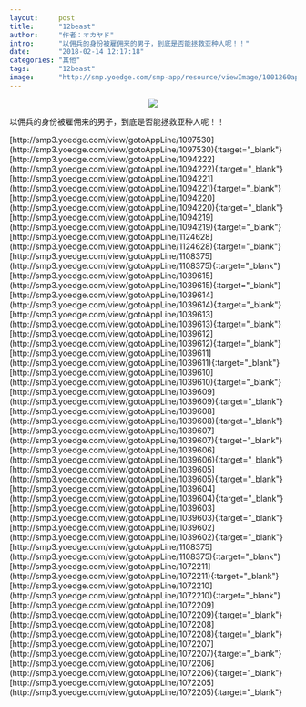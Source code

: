 ```yaml
---
layout:     post
title:      "12beast"
author:     "作者：オカヤド"
intro:      "以佣兵的身份被雇佣来的男子，到底是否能拯救亚种人呢！！"
date:       "2018-02-14 12:17:18"
categories: "其他"
tags:       "12beast"
image:      "http://smp.yoedge.com/smp-app/resource/viewImage/1001260appline.png"
---
```

<div style="text-align: center">
<p><img src="http://smp.yoedge.com/smp-app/resource/viewImage/1001260appline.png"/></p>
</div>
<p class="post-meta">
<span>以佣兵的身份被雇佣来的男子，到底是否能拯救亚种人呢！！</span>
</p>
[http://smp3.yoedge.com/view/gotoAppLine/1097530](http://smp3.yoedge.com/view/gotoAppLine/1097530){:target="_blank"}
[http://smp3.yoedge.com/view/gotoAppLine/1094222](http://smp3.yoedge.com/view/gotoAppLine/1094222){:target="_blank"}
[http://smp3.yoedge.com/view/gotoAppLine/1094221](http://smp3.yoedge.com/view/gotoAppLine/1094221){:target="_blank"}
[http://smp3.yoedge.com/view/gotoAppLine/1094220](http://smp3.yoedge.com/view/gotoAppLine/1094220){:target="_blank"}
[http://smp3.yoedge.com/view/gotoAppLine/1094219](http://smp3.yoedge.com/view/gotoAppLine/1094219){:target="_blank"}
[http://smp3.yoedge.com/view/gotoAppLine/1124628](http://smp3.yoedge.com/view/gotoAppLine/1124628){:target="_blank"}
[http://smp3.yoedge.com/view/gotoAppLine/1108375](http://smp3.yoedge.com/view/gotoAppLine/1108375){:target="_blank"}
[http://smp3.yoedge.com/view/gotoAppLine/1039615](http://smp3.yoedge.com/view/gotoAppLine/1039615){:target="_blank"}
[http://smp3.yoedge.com/view/gotoAppLine/1039614](http://smp3.yoedge.com/view/gotoAppLine/1039614){:target="_blank"}
[http://smp3.yoedge.com/view/gotoAppLine/1039613](http://smp3.yoedge.com/view/gotoAppLine/1039613){:target="_blank"}
[http://smp3.yoedge.com/view/gotoAppLine/1039612](http://smp3.yoedge.com/view/gotoAppLine/1039612){:target="_blank"}
[http://smp3.yoedge.com/view/gotoAppLine/1039611](http://smp3.yoedge.com/view/gotoAppLine/1039611){:target="_blank"}
[http://smp3.yoedge.com/view/gotoAppLine/1039610](http://smp3.yoedge.com/view/gotoAppLine/1039610){:target="_blank"}
[http://smp3.yoedge.com/view/gotoAppLine/1039609](http://smp3.yoedge.com/view/gotoAppLine/1039609){:target="_blank"}
[http://smp3.yoedge.com/view/gotoAppLine/1039608](http://smp3.yoedge.com/view/gotoAppLine/1039608){:target="_blank"}
[http://smp3.yoedge.com/view/gotoAppLine/1039607](http://smp3.yoedge.com/view/gotoAppLine/1039607){:target="_blank"}
[http://smp3.yoedge.com/view/gotoAppLine/1039606](http://smp3.yoedge.com/view/gotoAppLine/1039606){:target="_blank"}
[http://smp3.yoedge.com/view/gotoAppLine/1039605](http://smp3.yoedge.com/view/gotoAppLine/1039605){:target="_blank"}
[http://smp3.yoedge.com/view/gotoAppLine/1039604](http://smp3.yoedge.com/view/gotoAppLine/1039604){:target="_blank"}
[http://smp3.yoedge.com/view/gotoAppLine/1039603](http://smp3.yoedge.com/view/gotoAppLine/1039603){:target="_blank"}
[http://smp3.yoedge.com/view/gotoAppLine/1039602](http://smp3.yoedge.com/view/gotoAppLine/1039602){:target="_blank"}
[http://smp3.yoedge.com/view/gotoAppLine/1108375](http://smp3.yoedge.com/view/gotoAppLine/1108375){:target="_blank"}
[http://smp3.yoedge.com/view/gotoAppLine/1072211](http://smp3.yoedge.com/view/gotoAppLine/1072211){:target="_blank"}
[http://smp3.yoedge.com/view/gotoAppLine/1072210](http://smp3.yoedge.com/view/gotoAppLine/1072210){:target="_blank"}
[http://smp3.yoedge.com/view/gotoAppLine/1072209](http://smp3.yoedge.com/view/gotoAppLine/1072209){:target="_blank"}
[http://smp3.yoedge.com/view/gotoAppLine/1072208](http://smp3.yoedge.com/view/gotoAppLine/1072208){:target="_blank"}
[http://smp3.yoedge.com/view/gotoAppLine/1072207](http://smp3.yoedge.com/view/gotoAppLine/1072207){:target="_blank"}
[http://smp3.yoedge.com/view/gotoAppLine/1072206](http://smp3.yoedge.com/view/gotoAppLine/1072206){:target="_blank"}
[http://smp3.yoedge.com/view/gotoAppLine/1072205](http://smp3.yoedge.com/view/gotoAppLine/1072205){:target="_blank"}


